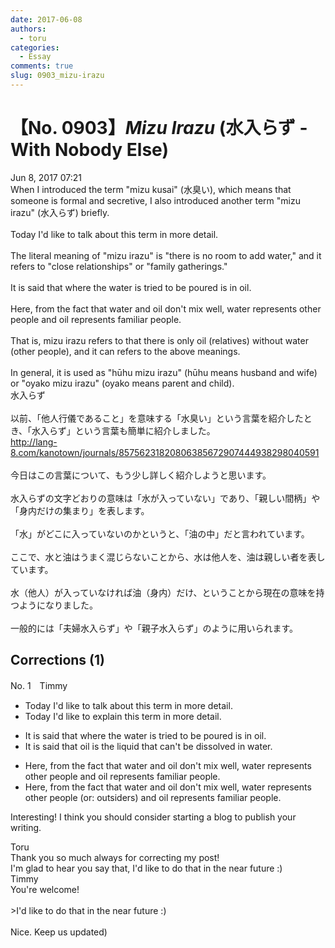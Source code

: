 ```yaml
---
date: 2017-06-08
authors:
  - toru
categories:
  - Essay
comments: true
slug: 0903_mizu-irazu
---
```


# 【No. 0903】<strong><em>Mizu Irazu</strong></em> (水入らず - With Nobody Else)
<div class="date">Jun 8, 2017 07:21</div>
<div id="post"><div id="body_show_ori">
When I introduced the term "mizu kusai" (水臭い), which means that someone is formal and secretive, I also introduced another term "mizu irazu" (水入らず) briefly.<br/><br/>Today I'd like to talk about this term in more detail.<br/><br/>The literal meaning of "mizu irazu" is "there is no room to add water," and it refers to "close relationships" or "family gatherings."<br/><br/>It is said that where the water is tried to be poured is in oil.<br/><br/>Here, from the fact that water and oil don't mix well, water represents other people and oil represents familiar people.<br/><br/>That is, mizu irazu refers to that there is only oil (relatives) without water (other people), and it can refers to the above meanings.<br/><br/>In general, it is used as "hūhu mizu irazu" (hūhu means husband and wife) or "oyako mizu irazu" (oyako means parent and child).
</div></div>

<!-- more -->

<div id="post_ja"><div id="body_show_mo">
水入らず<br/><br/>以前、「他人行儀であること」を意味する「水臭い」という言葉を紹介したとき、「水入らず」という言葉も簡単に紹介しました。<br/><a href="http://lang-8.com/kanotown/journals/85756231820806385672907444938298040591" target="_blank">http://lang-8.com/kanotown/journals/85756231820806385672907444938298040591</a><br/><br/>今日はこの言葉について、もう少し詳しく紹介しようと思います。<br/><br/>水入らずの文字どおりの意味は「水が入っていない」であり、「親しい間柄」や「身内だけの集まり」を表します。<br/><br/>「水」がどこに入っていないのかというと、「油の中」だと言われています。<br/><br/>ここで、水と油はうまく混じらないことから、水は他人を、油は親しい者を表しています。<br/><br/>水（他人）が入っていなければ油（身内）だけ、ということから現在の意味を持つようになりました。<br/><br/>一般的には「夫婦水入らず」や「親子水入らず」のように用いられます。
</div></div>

## Corrections (1)
<div id="block"><div class="first_name"> No. 1　<span class="just_name">Timmy</span></div><div id="block2">
<ul class="correction_field">
<li class="incorrect">Today I'd like to talk about this term in more detail.</li>
<li class="corrected correct">
Today I'd like to <span class="f_blue">explain </span>this term in more detail.
</li>
</ul>
<ul class="correction_field">
<li class="incorrect">It is said that where the water is tried to be poured is in oil.</li>
<li class="corrected correct">
It is said that oil is the <span class="f_blue">liquid</span> <span class="f_blue">that can't </span>be <span class="f_blue">dissolved</span> in water.
</li>
</ul>
<ul class="correction_field">
<li class="incorrect">Here, from the fact that water and oil don't mix well, water represents other people and oil represents familiar people.</li>
<li class="corrected correct">
Here, from the fact that water and oil don't mix well, water represents other people (or: <span class="f_blue">outsiders</span>) and oil represents familiar people.
</li>
</ul>
<p class="comment_small">
 Interesting! I think you should consider starting a blog to publish your writing.
</p>

</div><div class="name"><span class="just_name">Toru</span><br>
Thank you so much always for correcting my post!<br/>I'm glad to hear you say that, I'd like to do that in the near future :)
</div>
<div class="name"><span class="just_name">Timmy</span><br>
You're welcome!<br/><br/>&gt;I'd like to do that in the near future :)<br/><br/>Nice. Keep us updated)
</div>
</div>
